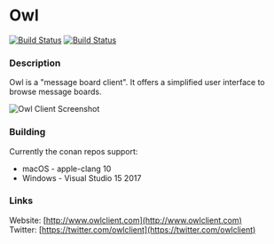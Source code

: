 # Owl

[![Build Status][travis-img]][travis]
[![Build Status][appveyor-img]][appveyor]

### Description

Owl is a "message board client". It offers a simplified user interface to browse message 
boards.

![Owl Client Screenshot](http://i.imgur.com/7PQVjQz.png "Owl Client Screenshot")

### Building

Currently the conan repos support: 

* macOS - apple-clang 10
* Windows - Visual Studio 15 2017

### Links

Website: [http://www.owlclient.com](http://www.owlclient.com)<br/>
Twitter: [https://twitter.com/owlclient](https://twitter.com/owlclient)

<!-- footnotes -->
[travis-img]: https://travis-ci.org/zethon/Owl.svg?branch=master
[travis]: https://travis-ci.org/zethon/Owl

[appveyor-img]: https://ci.appveyor.com/api/projects/status/1kl42f4f0vre8x35?svg=true
[appveyor]: https://ci.appveyor.com/project/zethon/owl